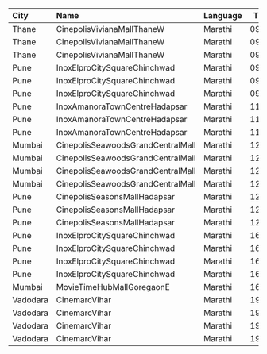 | City     | Name                              | Language |  Time | Type            | Price | Capacity | Booked |
| :------- | :-------------------------------- | :------- | ----: | :-------------- | ----: | -------: | -----: |
| Thane    | CinepolisVivianaMallThaneW        | Marathi  | 09:15 | Normal          |  140₹ |       25 |     13 |
| Thane    | CinepolisVivianaMallThaneW        | Marathi  | 09:15 | Executive       |  140₹ |       97 |     50 |
| Thane    | CinepolisVivianaMallThaneW        | Marathi  | 09:15 | Premium         |  140₹ |       43 |     25 |
| Pune     | InoxElproCitySquareChinchwad      | Marathi  | 09:30 | Club            |  130₹ |       40 |      0 |
| Pune     | InoxElproCitySquareChinchwad      | Marathi  | 09:30 | Executive       |  130₹ |       17 |      0 |
| Pune     | InoxElproCitySquareChinchwad      | Marathi  | 09:30 | Royale          |  150₹ |       36 |      0 |
| Pune     | InoxAmanoraTownCentreHadapsar     | Marathi  | 11:10 | Club            |  112₹ |      103 |      0 |
| Pune     | InoxAmanoraTownCentreHadapsar     | Marathi  | 11:10 | Executive       |  112₹ |       16 |      0 |
| Pune     | InoxAmanoraTownCentreHadapsar     | Marathi  | 11:10 | Royale          |  190₹ |        3 |      0 |
| Mumbai   | CinepolisSeawoodsGrandCentralMall | Marathi  | 12:00 | Normal          |  150₹ |       16 |      0 |
| Mumbai   | CinepolisSeawoodsGrandCentralMall | Marathi  | 12:00 | Executive       |  150₹ |       45 |      2 |
| Mumbai   | CinepolisSeawoodsGrandCentralMall | Marathi  | 12:00 | Premium         |  150₹ |       40 |     16 |
| Mumbai   | CinepolisSeawoodsGrandCentralMall | Marathi  | 12:00 | Vip             |  250₹ |        7 |      2 |
| Pune     | CinepolisSeasonsMallHadapsar      | Marathi  | 12:00 | Normal          |  150₹ |       11 |      0 |
| Pune     | CinepolisSeasonsMallHadapsar      | Marathi  | 12:00 | Executive       |  150₹ |       34 |     10 |
| Pune     | CinepolisSeasonsMallHadapsar      | Marathi  | 12:00 | Premium         |  170₹ |       20 |      2 |
| Pune     | InoxElproCitySquareChinchwad      | Marathi  | 16:30 | Club            |  190₹ |       37 |      0 |
| Pune     | InoxElproCitySquareChinchwad      | Marathi  | 16:30 | Executive       |  170₹ |       15 |      0 |
| Pune     | InoxElproCitySquareChinchwad      | Marathi  | 16:30 | RoyaleRecliners |  350₹ |       11 |      0 |
| Pune     | InoxElproCitySquareChinchwad      | Marathi  | 16:30 | Royale          |  220₹ |       31 |      0 |
| Mumbai   | MovieTimeHubMallGoregaonE         | Marathi  | 16:30 | Gold            |  160₹ |       98 |     24 |
| Vadodara | CinemarcVihar                     | Marathi  | 19:30 | Royal           |   70₹ |       19 |      0 |
| Vadodara | CinemarcVihar                     | Marathi  | 19:30 | Silver          |   70₹ |      108 |      0 |
| Vadodara | CinemarcVihar                     | Marathi  | 19:30 | Executive       |   70₹ |      108 |      0 |
| Vadodara | CinemarcVihar                     | Marathi  | 19:30 | Premier         |   70₹ |       30 |      0 |